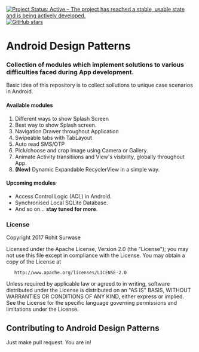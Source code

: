 [![Project Status: Active – The project has reached a stable, usable state and is being actively developed.](http://www.repostatus.org/badges/latest/active.svg)](http://www.repostatus.org/#active)
[![GitHub stars](https://img.shields.io/github/stars/RohitSurwase/AndroidDesignPatterns.svg?style=social&label=Star)](https://GitHub.com/RohitSurwase/AndroidDesignPatterns/stargazers)

# Android Design Patterns

### Collection of modules which implement solutions to various difficulties faced during App development.

Basic idea of this repository is to collect sollutions to unique case scenarios in Android.

#### Available modules
1. Different ways to show Splash Screen
2. Best way to show Splash screen.
3. Navigation Drawer throughout Application
4. Swipeable tabs with TabLayout
5. Auto read SMS/OTP
6. Pick/choose and crop image using Camera or Gallery.
7. Animate Activity transitiions and View's visibility, globally throughout App.
8. **(New)** Dynamic Expandable RecyclerView in a simple way.

#### Upcoming modules
- Access Control Logic (ACL) in Android.
- Synchronised Local SQLite Database.
- And so on... **stay tuned for more**.

### License
Copyright 2017 Rohit Surwase

   Licensed under the Apache License, Version 2.0 (the "License");
   you may not use this file except in compliance with the License.
   You may obtain a copy of the License at

       http://www.apache.org/licenses/LICENSE-2.0

   Unless required by applicable law or agreed to in writing, software
   distributed under the License is distributed on an "AS IS" BASIS,
   WITHOUT WARRANTIES OR CONDITIONS OF ANY KIND, either express or implied.
   See the License for the specific language governing permissions and
limitations under the License.

## Contributing to Android Design Patterns
Just make pull request. You are in!

